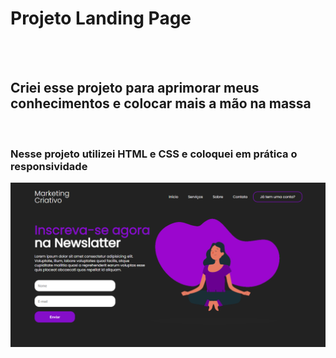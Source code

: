 <h1>Projeto Landing Page</h1>
<br>
<br>
<h2>Criei esse projeto para aprimorar meus conhecimentos e colocar mais a mão na massa</h2>
<br>
<h3>Nesse projeto utilizei HTML e CSS e coloquei em prática o responsividade</h3>

<img src="https://github.com/MatheusPereira033/Landing_Page/blob/master/img/print_tela.png?raw=true">

